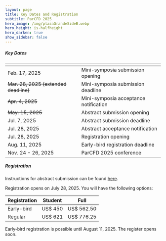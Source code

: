```yaml
---
layout: page
title: Key Dates and Registration
subtitle: ParCFD 2025
hero_image: /img/plazaGrandeSideB.webp
hero_height: is-halfheight
hero_darken: true
show_sidebar: false
---
```


##### Key Dates

<table class="table is-fullwidth is-hoverable is-striped">
    <thead>
        <tr>
            <th></th>
            <th></th>
        </tr>
    </thead>
    <tbody>
        <tr>
            <td> <del>Feb. 17, 2025</del> </td> 
            <td> Mini-symposia submission opening </td>
        </tr>
        <tr>
            <td> <del>Mar. 28, 2025 (extended deadline)</del> </td>
            <td> Mini-symposia submission deadline </td>
        </tr>
        <tr>
            <td> <del>Apr. 4, 2025</del> </td>
            <td> Mini-symposia acceptance notification </td>
        </tr>
        <tr>
            <td> <del>May. 15, 2025</del> </td>
            <td> Abstract submission opening </td>
        </tr>
        <tr>
            <td> Jul. 7, 2025 </td>
            <td> Abstract submission deadline </td>
        </tr>
        <tr>
            <td> Jul. 28, 2025 </td>
            <td> Abstract acceptance notification </td>
        </tr>
        <tr>
            <td> Jul. 28, 2025 </td>
            <td> Registration opening </td>
        </tr>
        <tr>
            <td> Aug. 11, 2025 </td>
            <td> Early-bird registration deadline </td>
        </tr>
        <tr>
            <td> Nov. 24 - 26, 2025 </td>
            <td> ParCFD 2025 conference </td>
        </tr>
    </tbody>
</table>

##### Registration

Instructions for abstract submission can be found [here](/call-papers).

Registration opens on July 28, 2025. You will have the following options:

 <table class="table is-fullwidth is-hoverable is-striped">
     <thead>
         <tr class="has-text-centered">
             <th>Registration</th>
             <th>Student</th>
             <th>Full</th>
         </tr>
     </thead>
     <tbody class="has-text-centered">
         <tr>
             <td>Early-bird</td> 
             <td>US$ 450</td>
             <td>US$ 562.50</td>
         </tr>
         <tr>
             <td>Regular</td> 
             <td>US$ 621</td>
             <td>US$ 776.25</td>
         </tr>
     </tbody>
 </table>
 Early-bird registration is possible until August 11, 2025. The register opens soon.
